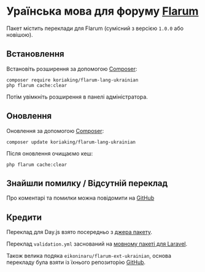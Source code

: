 # Ураїнська мова для форуму [Flarum](https://flarum.org/)

Пакет містить переклади для Flarum (сумісний з версією `1.0.0` або новішою).

## Встановлення

Встановіть розширення за допомогою [Composer](https://getcomposer.org/):

```
composer require koriaking/flarum-lang-ukrainian
php flarum cache:clear
```

Потім увімкніть розширення в панелі адміністратора.

## Оновлення

Оновлення за допомогою [Composer](https://getcomposer.org/):

```
composer update koriaking/flarum-lang-ukrainian
```

Після оновлення очищаємо кеш:

```
php flarum cache:clear
```

## Знайшли помилку / Відсутній переклад

Про коментарі та помилки можна повідомити на [GitHub](https://github.com/koriaking/flarum-lang-ukranian/issues)

## Кредити

Переклад для Day.js взято посередньо з [джера пакету](https://raw.githubusercontent.com/iamkun/dayjs/dev/src/locale/uk.js).

Переклад `validation.yml` заснований на [мовному пакеті для Laravel](https://raw.githubusercontent.com/Laravel-Lang/lang/master/locales/uk/validation.php).

Також велика подяка `eikoninaru/flarum-ext-ukrainian`, основа перекладу була взяти із їхнього репозиторію [GitHub](https://github.com/eikoninaru/flarum-ext-ukrainian).